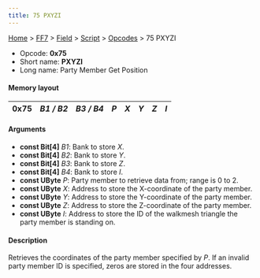 ```yaml
---
title: 75 PXYZI
---
```


[Home](../../../../Main%20Page.md) > [FF7](../../../../FF7.md) > [Field](../../../Field.md) > [Script](../../Script.md) > [Opcodes](../Opcodes.md) > 75 PXYZI

-   Opcode: **0x75**
-   Short name: **PXYZI**
-   Long name: Party Member Get Position

#### Memory layout

| 0x75 | *B1 / B2* | *B3 / B4* | *P* | *X* | *Y* | *Z* | *I* |
|------|-----------|-----------|-----|-----|-----|-----|-----|

#### Arguments

-   **const Bit\[4\]** *B1*: Bank to store *X*.
-   **const Bit\[4\]** *B2*: Bank to store *Y*.
-   **const Bit\[4\]** *B3*: Bank to store *Z*.
-   **const Bit\[4\]** *B4*: Bank to store *I*.
-   **const UByte** *P*: Party member to retrieve data from; range is 0
    to 2.
-   **const UByte** *X*: Address to store the X-coordinate of the party
    member.
-   **const UByte** *Y*: Address to store the Y-coordinate of the party
    member.
-   **const UByte** *Z*: Address to store the Z-coordinate of the party
    member.
-   **const UByte** *I*: Address to store the ID of the walkmesh
    triangle the party member is standing on.

#### Description

Retrieves the coordinates of the party member specified by *P*. If an
invalid party member ID is specified, zeros are stored in the four
addresses.
